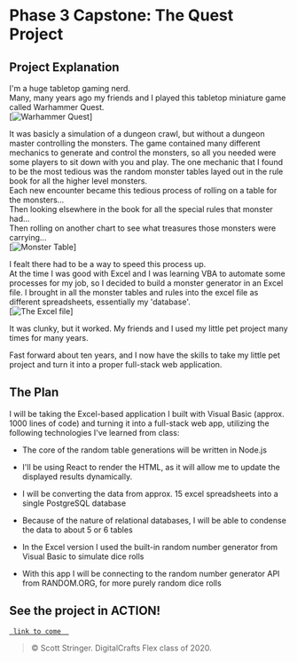 # Phase 3 Capstone: The Quest Project

## Project Explanation
I'm a huge tabletop gaming nerd.  
Many, many years ago my friends and I played this tabletop miniature game called Warhammer Quest.  
[![Warhammer Quest](https://github.com/dmstringer/quest-project/blob/master/readme_pics/questbox2.jpg?s=200)]  

It was basicly a simulation of a dungeon crawl, but without a dungeon master controlling the monsters. 
The game contained many different mechanics to generate and control the monsters, so all you needed were some players to sit down with you and play. 
The one mechanic that I found to be the most tedious was the random monster tables layed out in the rule book for all the higher level monsters.  
Each new encounter became this tedious process of rolling on a table for the monsters...  
Then looking elsewhere in the book for all the special rules that monster had...  
Then rolling on another chart to see what treasures those monsters were carrying...  
[![Monster Table](https://github.com/dmstringer/quest-project/blob/master/readme_pics/monsterchart2.jpg?s=200)]  

I fealt there had to be a way to speed this process up.  
At the time I was good with Excel and I was learning VBA to automate some processes for my job, so I decided to build a monster generator in an Excel file. 
I brought in all the monster tables and rules into the excel file as different spreadsheets, essentially my 'database'.  
[![The Excel file](https://github.com/dmstringer/quest-project/blob/master/readme_pics/helper2.jpg?s=200)]  

It was clunky, but it worked. My friends and I used my little pet project many times for many years.  

Fast forward about ten years, and I now have the skills to take my little pet project and turn it into a proper full-stack web application.  


## The Plan
I will be taking the Excel-based application I built with Visual Basic (approx. 1000 lines of code) and turning it into a full-stack web app,
utilizing the following technologies I've learned from class:

- The core of the random table generations will be written in Node.js

- I'll be using React to render the HTML, as it will allow me to update the displayed results dynamically.

- I will be converting the data from approx. 15 excel spreadsheets into a single PostgreSQL database
- Because of the nature of relational databases, I will be able to condense the data to about 5 or 6 tables

- In the Excel version I used the built-in random number generator from Visual Basic to simulate dice rolls
- With this app I will be connecting to the random number generator API from RANDOM.ORG, for more purely random dice rolls



## See the project in ACTION!
<a href="https://flitter.xyz" target="_blank">`  link to come   `</a>

> © Scott Stringer. DigitalCrafts Flex class of 2020.
